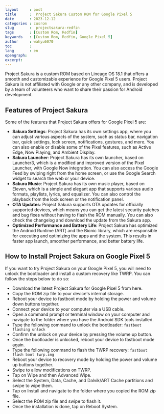 ```yaml
---
layout     : post
title      :  Project Sakura Custom ROM for Google Pixel 5
date       : 2023-12-12
categories : cusrom
slug       :  projectsakura-redfin
tags       : [Custom Rom, Redfin]
keywords   : [Custom Rom, Redfin, Google Pixel 5]
author     : wahyu6070
toc        : 
lang       : en
opengraph:
excerpt:
---
```




Project Sakura is a custom ROM based on Lineage OS 18.1 that offers a smooth and customizable experience for Google Pixel 5 users. Project Sakura is not affiliated with Google or any other company, and is developed by a team of volunteers who want to share their passion for Android development.

## Features of Project Sakura

Some of the features that Project Sakura offers for Google Pixel 5 are:

- **Sakura Settings**: Project Sakura has its own settings app, where you can adjust various aspects of the system, such as status bar, navigation bar, quick settings, lock screen, notifications, gestures, and more. You can also enable or disable some of the Pixel features, such as Active Edge, Now Playing, and Ambient Display.
- **Sakura Launcher**: Project Sakura has its own launcher, based on Launcher3, which is a modified and improved version of the Pixel Launcher, with Google Now integration. You can also access the Google Feed by swiping right from the home screen, or use the Google Search widget to search the web or your device.
- **Sakura Music**: Project Sakura has its own music player, based on Eleven, which is a simple and elegant app that supports various audio formats, playlists, lyrics, and equalizer. You can also control the playback from the lock screen or the notification panel.
- **OTA Updates**: Project Sakura supports OTA updates for officially supported devices, which means you can get the latest security patches and bug fixes without having to flash the ROM manually. You can also check the changelog and download the update from the Sakura app.
- **Optimized Performance and Battery Life**: Project Sakura has optimized the Android Runtime (ART) and the Bionic library, which are responsible for executing and optimizing the apps and the system. This results in faster app launch, smoother performance, and better battery life.

## How to Install Project Sakura on Google Pixel 5

If you want to try Project Sakura on your Google Pixel 5, you will need to unlock the bootloader and install a custom recovery like TWRP. You can follow the steps below to do so:

- Download the latest Project Sakura for Google Pixel 5 from here.
- Copy the ROM zip file to your device's internal storage.
- Reboot your device to fastboot mode by holding the power and volume down buttons together.
- Connect your device to your computer via a USB cable.
- Open a command prompt or terminal window on your computer and navigate to the folder where you have the Android SDK tools installed.
- Type the following command to unlock the bootloader: `fastboot flashing unlock`
- Confirm the unlock on your device by pressing the volume up button.
- Once the bootloader is unlocked, reboot your device to fastboot mode again.
- Type the following command to flash the TWRP recovery: `fastboot flash boot twrp.img`
- Reboot your device to recovery mode by holding the power and volume up buttons together.
- Swipe to allow modifications on TWRP.
- Tap on Wipe and then Advanced Wipe.
- Select the System, Data, Cache, and Dalvik/ART Cache partitions and swipe to wipe them.
- Tap on Install and navigate to the folder where you copied the ROM zip file.
- Select the ROM zip file and swipe to flash it.
- Once the installation is done, tap on Reboot System.

